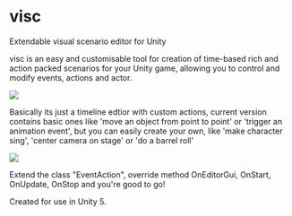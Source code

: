 # visc
Extendable visual scenario editor for Unity

visc is an easy and customisable tool for creation of time-based rich and action packed scenarios for your Unity game, allowing you to control and modify events, actions and actor.

![]({{site.baseurl}}/https://github.com/marcellus00/visc/blob/master/screenshots/timeline.png?raw=true)

Basically its just a timeline edtior with custom actions, current version contains basic ones like 'move an object from point to point' or 'trigger an animation event', but you can easily create your own, like 'make character sing', 'center camera on stage' or 'do a barrel roll'

![]({{site.baseurl}}/https://github.com/marcellus00/visc/blob/master/screenshots/eventactioneditor.png?raw=true)

Extend the class "EventAction", override method OnEditorGui, OnStart, OnUpdate, OnStop and you're good to go!

Created for use in Unity 5. 